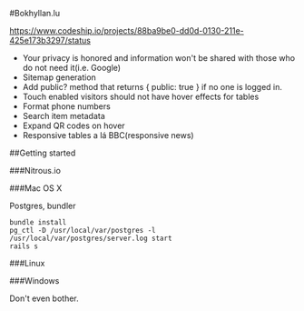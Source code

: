 #Bokhyllan.lu

https://www.codeship.io/projects/88ba9be0-dd0d-0130-211e-425e173b3297/status

* Your privacy is honored and information won't be shared with those who do not need it(i.e. Google)
* Sitemap generation
* Add public? method that returns { public: true } if no one is logged in.
* Touch enabled visitors should not have hover effects for tables
* Format phone numbers
* Search item metadata
* Expand QR codes on hover
* Responsive tables a lá BBC(responsive news)

##Getting started

###Nitrous.io

###Mac OS X

Postgres, bundler

    bundle install
    pg_ctl -D /usr/local/var/postgres -l /usr/local/var/postgres/server.log start
    rails s

###Linux

###Windows

Don't even bother.
